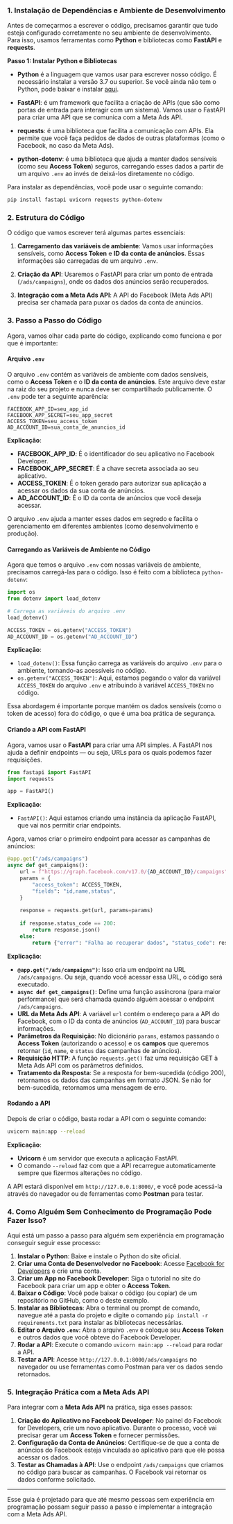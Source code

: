 ### 1. **Instalação de Dependências e Ambiente de Desenvolvimento**

Antes de começarmos a escrever o código, precisamos garantir que tudo esteja configurado corretamente no seu ambiente de desenvolvimento. Para isso, usamos ferramentas como **Python** e bibliotecas como **FastAPI** e **requests**.

**Passo 1: Instalar Python e Bibliotecas**

- **Python** é a linguagem que vamos usar para escrever nosso código. É necessário instalar a versão 3.7 ou superior. Se você ainda não tem o Python, pode baixar e instalar [aqui](https://www.python.org/downloads/).
  
- **FastAPI**: é um framework que facilita a criação de APIs (que são como portas de entrada para interagir com um sistema). Vamos usar o FastAPI para criar uma API que se comunica com a Meta Ads API.

- **requests**: é uma biblioteca que facilita a comunicação com APIs. Ela permite que você faça pedidos de dados de outras plataformas (como o Facebook, no caso da Meta Ads).

- **python-dotenv**: é uma biblioteca que ajuda a manter dados sensíveis (como seu **Access Token**) seguros, carregando esses dados a partir de um arquivo `.env` ao invés de deixá-los diretamente no código.

Para instalar as dependências, você pode usar o seguinte comando:

```bash
pip install fastapi uvicorn requests python-dotenv
```

### 2. **Estrutura do Código**

O código que vamos escrever terá algumas partes essenciais:

1. **Carregamento das variáveis de ambiente**: Vamos usar informações sensíveis, como **Access Token** e **ID da conta de anúncios**. Essas informações são carregadas de um arquivo `.env`.

2. **Criação da API**: Usaremos o FastAPI para criar um ponto de entrada (`/ads/campaigns`), onde os dados dos anúncios serão recuperados.

3. **Integração com a Meta Ads API**: A API do Facebook (Meta Ads API) precisa ser chamada para puxar os dados da conta de anúncios.

### 3. **Passo a Passo do Código**

Agora, vamos olhar cada parte do código, explicando como funciona e por que é importante:

#### Arquivo `.env`

O arquivo `.env` contém as variáveis de ambiente com dados sensíveis, como o **Access Token** e o **ID da conta de anúncios**. Este arquivo deve estar na raiz do seu projeto e nunca deve ser compartilhado publicamente. O `.env` pode ter a seguinte aparência:

```env
FACEBOOK_APP_ID=seu_app_id
FACEBOOK_APP_SECRET=seu_app_secret
ACCESS_TOKEN=seu_access_token
AD_ACCOUNT_ID=sua_conta_de_anuncios_id
```

**Explicação**:
- **FACEBOOK_APP_ID**: É o identificador do seu aplicativo no Facebook Developer.
- **FACEBOOK_APP_SECRET**: É a chave secreta associada ao seu aplicativo.
- **ACCESS_TOKEN**: É o token gerado para autorizar sua aplicação a acessar os dados da sua conta de anúncios.
- **AD_ACCOUNT_ID**: É o ID da conta de anúncios que você deseja acessar.

O arquivo `.env` ajuda a manter esses dados em segredo e facilita o gerenciamento em diferentes ambientes (como desenvolvimento e produção).

#### Carregando as Variáveis de Ambiente no Código

Agora que temos o arquivo `.env` com nossas variáveis de ambiente, precisamos carregá-las para o código. Isso é feito com a biblioteca `python-dotenv`:

```python
import os
from dotenv import load_dotenv

# Carrega as variáveis do arquivo .env
load_dotenv()

ACCESS_TOKEN = os.getenv("ACCESS_TOKEN")
AD_ACCOUNT_ID = os.getenv("AD_ACCOUNT_ID")
```

**Explicação**:
- `load_dotenv()`: Essa função carrega as variáveis do arquivo `.env` para o ambiente, tornando-as acessíveis no código.
- `os.getenv("ACCESS_TOKEN")`: Aqui, estamos pegando o valor da variável `ACCESS_TOKEN` do arquivo `.env` e atribuindo à variável `ACCESS_TOKEN` no código.

Essa abordagem é importante porque mantém os dados sensíveis (como o token de acesso) fora do código, o que é uma boa prática de segurança.

#### Criando a API com FastAPI

Agora, vamos usar o **FastAPI** para criar uma API simples. A FastAPI nos ajuda a definir endpoints — ou seja, URLs para os quais podemos fazer requisições.

```python
from fastapi import FastAPI
import requests

app = FastAPI()
```

**Explicação**:
- `FastAPI()`: Aqui estamos criando uma instância da aplicação FastAPI, que vai nos permitir criar endpoints.

Agora, vamos criar o primeiro endpoint para acessar as campanhas de anúncios:

```python
@app.get("/ads/campaigns")
async def get_campaigns():
    url = f"https://graph.facebook.com/v17.0/{AD_ACCOUNT_ID}/campaigns"
    params = {
        "access_token": ACCESS_TOKEN,
        "fields": "id,name,status",
    }
    
    response = requests.get(url, params=params)
    
    if response.status_code == 200:
        return response.json()
    else:
        return {"error": "Falha ao recuperar dados", "status_code": response.status_code}
```

**Explicação**:
- **`@app.get("/ads/campaigns")`**: Isso cria um endpoint na URL `/ads/campaigns`. Ou seja, quando você acessar essa URL, o código será executado.
- **`async def get_campaigns()`**: Define uma função assíncrona (para maior performance) que será chamada quando alguém acessar o endpoint `/ads/campaigns`.
- **URL da Meta Ads API**: A variável `url` contém o endereço para a API do Facebook, com o ID da conta de anúncios (`AD_ACCOUNT_ID`) para buscar informações.
- **Parâmetros da Requisição**: No dicionário `params`, estamos passando o **Access Token** (autorizando o acesso) e os **campos** que queremos retornar (`id`, `name`, e `status` das campanhas de anúncios).
- **Requisição HTTP**: A função `requests.get()` faz uma requisição GET à Meta Ads API com os parâmetros definidos.
- **Tratamento da Resposta**: Se a resposta for bem-sucedida (código 200), retornamos os dados das campanhas em formato JSON. Se não for bem-sucedida, retornamos uma mensagem de erro.

#### Rodando a API

Depois de criar o código, basta rodar a API com o seguinte comando:

```bash
uvicorn main:app --reload
```

**Explicação**:
- **Uvicorn** é um servidor que executa a aplicação FastAPI.
- O comando `--reload` faz com que a API recarregue automaticamente sempre que fizermos alterações no código.

A API estará disponível em `http://127.0.0.1:8000/`, e você pode acessá-la através do navegador ou de ferramentas como **Postman** para testar.

### 4. **Como Alguém Sem Conhecimento de Programação Pode Fazer Isso?**

Aqui está um passo a passo para alguém sem experiência em programação conseguir seguir esse processo:

1. **Instalar o Python**: Baixe e instale o Python do site oficial.
2. **Criar uma Conta de Desenvolvedor no Facebook**: Acesse [Facebook for Developers](https://developers.facebook.com/) e crie uma conta.
3. **Criar um App no Facebook Developer**: Siga o tutorial no site do Facebook para criar um app e obter o **Access Token**.
4. **Baixar o Código**: Você pode baixar o código (ou copiar) de um repositório no GitHub, como o deste exemplo.
5. **Instalar as Bibliotecas**: Abra o terminal ou prompt de comando, navegue até a pasta do projeto e digite o comando `pip install -r requirements.txt` para instalar as bibliotecas necessárias.
6. **Editar o Arquivo `.env`**: Abra o arquivo `.env` e coloque seu **Access Token** e outros dados que você obteve do Facebook Developer.
7. **Rodar a API**: Execute o comando `uvicorn main:app --reload` para rodar a API.
8. **Testar a API**: Acesse `http://127.0.0.1:8000/ads/campaigns` no navegador ou use ferramentas como Postman para ver os dados sendo retornados.

### 5. **Integração Prática com a Meta Ads API**

Para integrar com a **Meta Ads API** na prática, siga esses passos:

1. **Criação do Aplicativo no Facebook Developer**: No painel do Facebook for Developers, crie um novo aplicativo. Durante o processo, você vai precisar gerar um **Access Token** e fornecer permissões.
2. **Configuração da Conta de Anúncios**: Certifique-se de que a conta de anúncios do Facebook esteja vinculada ao aplicativo para que ele possa acessar os dados.
3. **Testar as Chamadas à API**: Use o endpoint `/ads/campaigns` que criamos no código para buscar as campanhas. O Facebook vai retornar os dados conforme solicitado.

---

Esse guia é projetado para que até mesmo pessoas sem experiência em programação possam seguir passo a passo e implementar a integração com a Meta Ads API.
